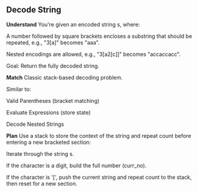 ##  Decode String
**Understand**
You're given an encoded string s, where:

A number followed by square brackets encloses a substring that should be repeated, e.g., "3[a]" becomes "aaa".

Nested encodings are allowed, e.g., "3[a2[c]]" becomes "accaccacc".

Goal: Return the fully decoded string.

**Match**
Classic stack-based decoding problem.

Similar to:

Valid Parentheses (bracket matching)

Evaluate Expressions (store state)

Decode Nested Strings

**Plan**
Use a stack to store the context of the string and repeat count before entering a new bracketed section:

Iterate through the string s.

If the character is a digit, build the full number (curr_no).

If the character is '[', push the current string and repeat count to the stack, then reset for a new section.



